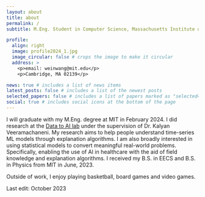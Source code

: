 ```yaml
---
layout: about
title: about
permalink: /
subtitle: M.Eng. Student in Computer Science, Massachusetts Institute of Technology.

profile:
  align: right
  image: profile2024_1.jpg
  image_circular: false # crops the image to make it circular
  address: >
    <p>email: weinwang@mit.edu</p>
    <p>Cambridge, MA 02139</p>

news: true # includes a list of news items
latest_posts: false # includes a list of the newest posts
selected_papers: false # includes a list of papers marked as "selected={true}"
social: true # includes social icons at the bottom of the page
---
```


I will graduate with my M.Eng. degree at MIT in February 2024. I did research at the [Data to AI lab](https://dai.lids.mit.edu/people/) under the supervision of Dr. Kalyan Veeramachaneni. My research aims to help people understand time-series ML models through explanation algorithms. I am also broadly interested in using statistical models to convert meaningful real-world problems. Specifically, enabling the use of AI in healthcare with the aid of field knowledge and explanation algorithms.
I received my B.S. in EECS and B.S. in Physics from MIT in June, 2023.

Outside of work, I enjoy playing basketball, board games and video games.

Last edit: October 2023
